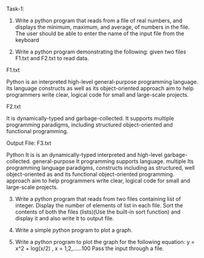 Task-1:

1. Write a python program that reads from a file of real numbers, and displays the minimum, maximum, and average, of numbers in the file. The user should be able to enter the name of the input file from the keyboard 

2. Write a python program demonstrating the following: given two files F1.txt and F2.txt to read data. 

F1.txt 

Python is an interpreted high-level general-purpose programming language. Its language constructs as well as its object-oriented approach aim to help programmers write clear, logical code for small and large-scale projects. 

F2.txt 

It is dynamically-typed and garbage-collected. It supports multiple programming paradigms, including structured object-oriented and functional programming.

Output File: F3.txt 

Python It is is an dynamically-typed interpreted and high-level garbage-collected. general-purpose It programming supports language. multiple Its programming language paradigms, constructs including as structured, well object-oriented as and its functional object-oriented programming.  approach aim to help programmers write clear, logical code for small and large-scale projects.

3. Write a python program that reads from two files containing list of integer. Display the number of elements of list in each file. Sort the contents of both the files (lists)(Use the built-in sort function) and display it and also write it to output file.

4. Write a simple python program to plot a graph.

5. Write a python program to plot the graph for the following equation:
                  y = x^2 + log(x/2) ,                    x = 1,2,……100
    Pass the input through a file.
